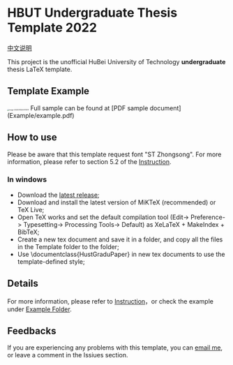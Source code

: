 # HBUT Undergraduate Thesis Template 2022

[中文说明](README.md)

This project is the unofficial HuBei University of  Technology **undergraduate** thesis LaTeX template. 

## Template Example
<img src="https://jarviszuo-tencent-img-1302316844.cos.ap-chengdu.myqcloud.com/img/markdownImg/db5081b81ce95011a86896e2316b696c.png" alt="image-20220313220731311" style="zoom: 25%;" />
Full sample can be found at [PDF sample document](Example/example.pdf)

## How to use

Please be aware that this template request font "ST Zhongsong". For more information, please refer to section 5.2 of the [Instruction](Instruction/HGP.pdf).

### In windows
* Download the [latest release]();
* Download and install the latest version of MiKTeX (recommended) or TeX Live;
* Open TeX works and set the default compilation tool (Edit-> Preference-> Typesetting-> Processing Tools-> Default) as XeLaTeX + MakeIndex + BibTeX;
* Create a new tex document and save it in a folder, and copy all the files in the Template folder to the folder;
* Use \documentclass{HustGraduPaper} in new tex documents to use the template-defined style;

## Details
For more information, please refer to [Instruction](Instruction/HGP.pdf)，or check the example under [Example Folder](Example).

## Feedbacks
If you are experiencing any problems with this template, you can [email me](mailto:jasonleft@qq.com), or leave a comment in the Issiues section.
